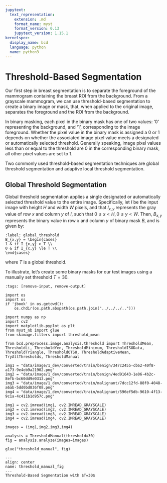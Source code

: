 ```yaml
---
jupytext:
  text_representation:
    extension: .md
    format_name: myst
    format_version: 0.13
    jupytext_version: 1.15.1
kernelspec:
  display_name: bcd
  language: python
  name: python3
---
```

# Threshold-Based Segmentation

Our first step in breast segmentation is to separate the foreground of the mammogram containing the breast ROI from the background. From a grayscale mammogram, we can use threshold-based segmentation to create a binary image or mask, that, when applied to the original image, separates the foreground and the ROI from the background.

In binary masking, each pixel in the binary mask has one of two values: ‘0’ representing the background, and ‘1’, corresponding to the image foreground.  Whether the pixel value in the binary mask is assigned a 0 or 1 depends on whether the associated image pixel value meets a designated or automatically selected threshold. Generally speaking, image pixel values less than or equal to the threshold are 0 in the corresponding binary mask, all other pixel values are set to 1.

Two commonly used threshold-based segmentation techniques are global threshold segmentation and adaptive local threshold segmentation.

## Global Threshold Segmentation

Global threshold segmentation applies a single designated or automatically selected threshold value to the entire image.  Specifically, let $I$ be the input image with height $H$ and width $W$ pixels, and that $I_{x,y}$ represents the gray value of row $x$ and column $y$ of $I$, such that $0 \le x < H, 0 \le y < W$. Then, $B_{x,y}$ represents the binary value in row $x$ and column $y$ of binary mask $B$, and is given by:

```{math}
:label: global_threshold
B_{x,y} = \begin{cases}
1 & if I_{x,y} > T \\
0 & if I_{x,y} \le T \\
\end{cases}
```

where $T$ is a global threshold.

To illustrate, let’s create some binary masks for our test images using a manually set threshold $T=30$.

```{code-cell} ipython3
:tags: [remove-input, remove-output]

import os
import os
if 'jbook' in os.getcwd():
    os.chdir(os.path.abspath(os.path.join("../../../..")))

import numpy as np
import cv2
import matplotlib.pyplot as plt
from myst_nb import glue
from skimage.filters import threshold_mean

from bcd.preprocess.image.analysis.threshold import ThresholdMean, ThresholdLi, ThresholdYen, ThresholdMinimum, ThresholdISOData, ThresholdTriangle, ThresholdOTSU, ThresholdAdaptiveMean, TryAllThresholds, ThresholdManual

img1 = "data/image/1_dev/converted/train/benign/347c2455-cb62-40f8-a173-9e4eb9a21902.png"
img2 = "data/image/1_dev/converted/train/benign/4ed91643-1e06-4b2c-8efb-bc60dd9e0313.png"
img3 = "data/image/1_dev/converted/train/malignant/7dcc12fd-88f0-4048-a6ab-5dd0bd836f08.png"
img4 = "data/image/1_dev/converted/train/malignant/596ef5db-9610-4f13-9c1a-4c411b1d957c.png"

img1 = cv2.imread(img1, cv2.IMREAD_GRAYSCALE)
img2 = cv2.imread(img2, cv2.IMREAD_GRAYSCALE)
img3 = cv2.imread(img3, cv2.IMREAD_GRAYSCALE)
img4 = cv2.imread(img4, cv2.IMREAD_GRAYSCALE)

images = (img1,img2,img3,img4)

analysis = ThresholdManual(threshold=30)
fig = analysis.analyze(images=images)

glue("threshold_manual", fig)
```

```{glue:figure} threshold_manual
---
align: center
name: threshold_manual_fig
---
Threshold-Based Segmentation with $T=30$
```
